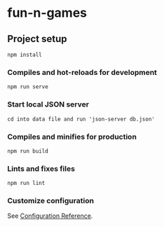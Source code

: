 # fun-n-games

## Project setup
```
npm install
```

### Compiles and hot-reloads for development
```
npm run serve
```
### Start local JSON server
```
cd into data file and run 'json-server db.json'
```

### Compiles and minifies for production
```
npm run build
```

### Lints and fixes files
```
npm run lint
```

### Customize configuration
See [Configuration Reference](https://cli.vuejs.org/config/).
